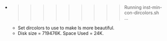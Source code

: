 * >>>>>>>>> Running inst-min-con-dircolors.sh ...
  * Set dircolors to use  to make ls more beautiful.
  * Disk size = 719476K. Space Used = 24K.
